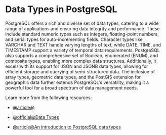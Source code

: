 # Data Types in PostgreSQL

PostgreSQL offers a rich and diverse set of data types, catering to a wide range of applications and ensuring data integrity and performance. These include standard numeric types such as integers, floating-point numbers, and serial types for auto-incrementing fields. Character types like VARCHAR and TEXT handle varying lengths of text, while DATE, TIME, and TIMESTAMP support a variety of temporal data requirements. PostgreSQL also supports a comprehensive set of Boolean, enumerated (ENUM), and composite types, enabling more complex data structures. Additionally, it excels with its support for JSON and JSONB data types, allowing for efficient storage and querying of semi-structured data. The inclusion of array types, geometric data types, and the PostGIS extension for geographic data further extends PostgreSQL's versatility, making it a powerful tool for a broad spectrum of data management needs.

Learn more from the following resources:

- [@article@](https://www.instaclustr.com/blog/postgresql-data-types-mappings-to-sql-jdbc-and-java-data-types/)
- [@official@Data Types](https://www.postgresql.org/docs/current/datatype.html)

- [@article@An introduction to PostgreSQL data types](https://www.prisma.io/dataguide/postgresql/introduction-to-data-types)